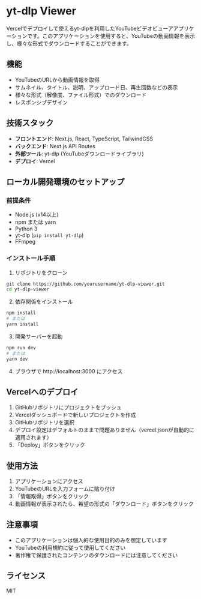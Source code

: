 # yt-dlp Viewer

Vercelでデプロイして使えるyt-dlpを利用したYouTubeビデオビューアアプリケーションです。このアプリケーションを使用すると、YouTubeの動画情報を表示し、様々な形式でダウンロードすることができます。

## 機能

- YouTubeのURLから動画情報を取得
- サムネイル、タイトル、説明、アップロード日、再生回数などの表示
- 様々な形式（解像度、ファイル形式）でのダウンロード
- レスポンシブデザイン

## 技術スタック

- **フロントエンド**: Next.js, React, TypeScript, TailwindCSS
- **バックエンド**: Next.js API Routes
- **外部ツール**: yt-dlp (YouTubeダウンロードライブラリ)
- **デプロイ**: Vercel

## ローカル開発環境のセットアップ

### 前提条件

- Node.js (v14以上)
- npm または yarn
- Python 3
- yt-dlp (`pip install yt-dlp`)
- FFmpeg

### インストール手順

1. リポジトリをクローン

```bash
git clone https://github.com/yourusername/yt-dlp-viewer.git
cd yt-dlp-viewer
```

2. 依存関係をインストール

```bash
npm install
# または
yarn install
```

3. 開発サーバーを起動

```bash
npm run dev
# または
yarn dev
```

4. ブラウザで http://localhost:3000 にアクセス

## Vercelへのデプロイ

1. GitHubリポジトリにプロジェクトをプッシュ
2. Vercelダッシュボードで新しいプロジェクトを作成
3. GitHubリポジトリを選択
4. デプロイ設定はデフォルトのままで問題ありません（vercel.jsonが自動的に適用されます）
5. 「Deploy」ボタンをクリック

## 使用方法

1. アプリケーションにアクセス
2. YouTubeのURLを入力フォームに貼り付け
3. 「情報取得」ボタンをクリック
4. 動画情報が表示されたら、希望の形式の「ダウンロード」ボタンをクリック

## 注意事項

- このアプリケーションは個人的な使用目的のみを想定しています
- YouTubeの利用規約に従って使用してください
- 著作権で保護されたコンテンツのダウンロードには注意してください

## ライセンス

MIT
